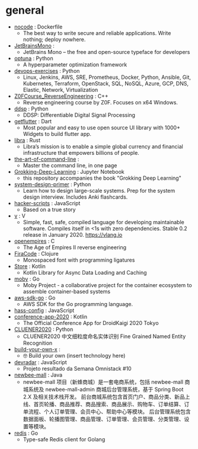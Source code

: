 # general
- [nocode](https://github.com/kelseyhightower/nocode) : Dockerfile
  - The best way to write secure and reliable applications. Write nothing; deploy nowhere.
- [JetBrainsMono](https://github.com/JetBrains/JetBrainsMono) : 
  - JetBrains Mono – the free and open-source typeface for developers
- [optuna](https://github.com/optuna/optuna) : Python
  - A hyperparameter optimization framework
- [devops-exercises](https://github.com/bregman-arie/devops-exercises) : Python
  - Linux, Jenkins, AWS, SRE, Prometheus, Docker, Python, Ansible, Git, Kubernetes, Terraform, OpenStack, SQL, NoSQL, Azure, GCP, DNS, Elastic, Network, Virtualization
- [Z0FCourse_ReverseEngineering](https://github.com/0xZ0F/Z0FCourse_ReverseEngineering) : C++
  - Reverse engineering course by Z0F. Focuses on x64 Windows.
- [ddsp](https://github.com/magenta/ddsp) : Python
  - DDSP: Differentiable Digital Signal Processing
- [getflutter](https://github.com/ionicfirebaseapp/getflutter) : Dart
  - Most popular and easy to use open source UI library with 1000+ Widgets to build flutter app.
- [libra](https://github.com/libra/libra) : Rust
  - Libra’s mission is to enable a simple global currency and financial infrastructure that empowers billions of people.
- [the-art-of-command-line](https://github.com/jlevy/the-art-of-command-line) : 
  - Master the command line, in one page
- [Grokking-Deep-Learning](https://github.com/iamtrask/Grokking-Deep-Learning) : Jupyter Notebook
  - this repository accompanies the book "Grokking Deep Learning"
- [system-design-primer](https://github.com/donnemartin/system-design-primer) : Python
  - Learn how to design large-scale systems. Prep for the system design interview. Includes Anki flashcards.
- [hacker-scripts](https://github.com/NARKOZ/hacker-scripts) : JavaScript
  - Based on a true story
- [v](https://github.com/vlang/v) : V
  - Simple, fast, safe, compiled language for developing maintainable software. Compiles itself in <1s with zero dependencies. Stable 0.2 release in January 2020. https://vlang.io
- [openempires](https://github.com/glouw/openempires) : C
  - The Age of Empires II reverse engineering
- [FiraCode](https://github.com/tonsky/FiraCode) : Clojure
  - Monospaced font with programming ligatures
- [Store](https://github.com/dropbox/Store) : Kotlin
  - Kotlin Library for Async Data Loading and Caching
- [moby](https://github.com/moby/moby) : Go
  - Moby Project - a collaborative project for the container ecosystem to assemble container-based systems
- [aws-sdk-go](https://github.com/aws/aws-sdk-go) : Go
  - AWS SDK for the Go programming language.
- [hass-config](https://github.com/matt8707/hass-config) : JavaScript
- [conference-app-2020](https://github.com/DroidKaigi/conference-app-2020) : Kotlin
  - The Official Conference App for DroidKaigi 2020 Tokyo
- [CLUENER2020](https://github.com/CLUEbenchmark/CLUENER2020) : Python
  - CLUENER2020 中文细粒度命名实体识别 Fine Grained Named Entity Recognition
- [build-your-own-x](https://github.com/danistefanovic/build-your-own-x) : 
  - 🤓 Build your own (insert technology here)
- [devradar](https://github.com/filipedeschamps/devradar) : JavaScript
  - Projeto resultado da Semana Omnistack #10
- [newbee-mall](https://github.com/newbee-ltd/newbee-mall) : Java
  - newbee-mall 项目（新蜂商城）是一套电商系统，包括 newbee-mall 商城系统及 newbee-mall-admin 商城后台管理系统，基于 Spring Boot 2.X 及相关技术栈开发。 前台商城系统包含首页门户、商品分类、新品上线、首页轮播、商品推荐、商品搜索、商品展示、购物车、订单结算、订单流程、个人订单管理、会员中心、帮助中心等模块。 后台管理系统包含数据面板、轮播图管理、商品管理、订单管理、会员管理、分类管理、设置等模块。
- [redis](https://github.com/go-redis/redis) : Go
  - Type-safe Redis client for Golang
